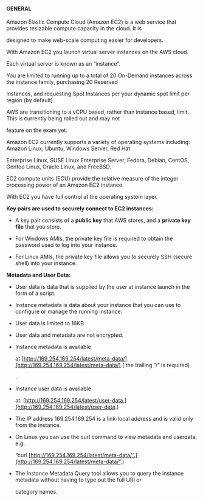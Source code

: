 #### GENERAL

Amazon Elastic Compute Cloud (Amazon EC2) is a web service that provides
resizable compute capacity in the cloud. It is

designed to make web-scale computing easier for developers.

With Amazon EC2 you launch virtual server instances on the AWS cloud.

Each virtual server is known as an “instance”.

You are limited to running up to a total of 20 On-Demand instances across the
instance family, purchasing 20 Reserved

Instances, and requesting Spot Instances per your dynamic spot limit per
region (by default).

AWS are transitioning to a vCPU based, rather than instance based, limit. This
is currently being rolled out and may not

feature on the exam yet.

Amazon EC2 currently supports a variety of operating systems including: Amazon
Linux, Ubuntu, Windows Server, Red Hat

Enterprise Linux, SUSE Linux Enterprise Server, Fedora, Debian, CentOS, Gentoo
Linux, Oracle Linux, and FreeBSD.

EC2 compute units (ECU) provide the relative measure of the integer processing
power of an Amazon EC2 instance.

With EC2 you have full control at the operating system layer.

**Key pairs are used to securely connect to EC2 instances:**

- A key pair consists of a **public key** that AWS stores, and a **private key
  file** that you store.

- For Windows AMIs, the private key file is required to obtain the password used
  to log into your instance.

- For Linux AMIs, the private key file allows you to securely SSH (secure shell)
  into your instance.

**Metadata and User Data:**

- User data is data that is supplied by the user at instance launch in the form
  of a script.

- Instance metadata is data about your instance that you can use to configure or
  manage the running instance.

- User data is limited to 16KB.

- User data and metadata are not encrypted.

- Instance metadata is available

  at [http://169.254.169.254/latest/meta-data/](http://169.254.169.254/latest/meta-data/) (
  the trailing “/” is required)

  .

- Instance user data is available

  at: [http://169.254.169.254/latest/user-data.](http://169.254.169.254/latest/user-data.)

- The IP address 169.254.169.254 is a link-local address and is valid only from
  the instance.

- On Linux you can use the curl command to view metadata and userdata, e.g.

  “curl [http://169.254.169.254/latest/meta-data/”.](http://169.254.169.254/latest/meta-data/”.)


- The Instance Metadata Query tool allows you to query the instance metadata
  without having to type out the full URI or

  category names.

